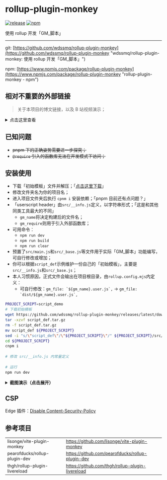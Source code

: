# rollup-plugin-monkey
[![release](https://img.shields.io/github/v/release/wdssmq/rollup-plugin-monkey?display_name=tag)](https://github.com/wdssmq/rollup-plugin-monkey/releases)
[![npm](https://img.shields.io/npm/v/rollup-plugin-monkey)](https://www.npmjs.com/package/rollup-plugin-monkey)

使用 rollup 开发「GM_脚本」

----

git: [https://github.com/wdssmq/rollup-plugin-monkey](https://github.com/wdssmq/rollup-plugin-monkey "wdssmq/rollup-plugin-monkey: 使用 rollup 开发「GM\_脚本」")

npm: [https://www.npmjs.com/package/rollup-plugin-monkey](https://www.npmjs.com/package/rollup-plugin-monkey "rollup-plugin-monkey - npm")

## 相对不重要的外部链接

> 关于本项目的博文链接，以及 B 站视频演示；

<details>
<summary>点击这里查看</summary>

>「言说」写了份有点「大」的代码\_杂七杂八\_沉冰浮水：
>
> [https://www.wdssmq.com/post/20190704011.html](https://www.wdssmq.com/post/20190704011.html "「言说」写了份有点「大」的代码\_杂七杂八\_沉冰浮水")

>「折腾」使用 rollup.js 模块化编写 GM 脚本\_电脑网络\_沉冰浮水：
>
> [https://www.wdssmq.com/post/20120627834.html](https://www.wdssmq.com/post/20120627834.html "「折腾」使用 rollup.js 模块化编写 GM 脚本\_电脑网络\_沉冰浮水")

>「小代码」rollup.js 开发「GM\_脚本」演示\_哔哩哔哩\_bilibili：
>
> [https://www.bilibili.com/video/BV1qe4y1d7ZM](https://www.bilibili.com/video/BV1qe4y1d7ZM "「小代码」rollup.js 开发「GM\_脚本」演示\_哔哩哔哩\_bilibili")

</details>

## 已知问题

- ~~pnpm 下的正确姿势需要进一步探究；~~
- ~~`@require` 引入的函数库无法在开发模式下访问；~~

## 安装使用

- 下载「初始模板」文件并解压；「[点击这里下载]」
- 修改文件夹名为你的项目名；
- 进入项目文件夹后执行 `cpnm i` 安装依赖；「pnpm 目前还有点问题？」
- 「userscript header」由`src/__info.js`定义，以字符串形式；「这是和其他同类工具最大的不同」
  - `gm_name`将决定构建后的文件名；
  - `gm_require`则用于引入外部函数库；
- 可用命令：
  - `npm run dev`
  - `npm run build`
  - `npm run clear`
- 预置了`src/main.js`和`src/_base.js`等文件用于实际「GM_脚本」功能编写，可自行修改或增加；
- 你可以根据`script_def`示例维护一份自己的「初始模板」，主要是`src/__info.js`和`src/_base.js`；
- 本人习惯原因，正式文件会输出在项目根目录，由`rollup.config.mjs`内定义：
  - 可自行修改：``gm_file: `${gm_name}.user.js`,`` → ``gm_file: `dist/${gm_name}.user.js`,``

[点击这里下载]: https://github.com/wdssmq/rollup-plugin-monkey/releases/latest/download/script_def.tar.gz

<!-- [链接到发行版]: https://docs.github.com/cn/repositories/releasing-projects-on-github/linking-to-releases -->

```bash
PROJECT_SCRIPT=script_demo
# 下载初始模板
wget https://github.com/wdssmq/rollup-plugin-monkey/releases/latest/download/script_def.tar.gz
tar -xzvf script_def.tar.gz
rm -f script_def.tar.gz
mv script_def ${PROJECT_SCRIPT}
sed -i "s/\"script_def\"/\"${PROJECT_SCRIPT}\"/" ${PROJECT_SCRIPT}/src/__info.js
cd ${PROJECT_SCRIPT}
cnpm i

# 修改 src/__info.js 内常量定义

# 运行
npm run dev

```

<details>
<summary><strong>截图演示（点击展开）</strong></summary>

![doc-001.png](./doc/doc-001.png)

</details>

## CSP

Edge 插件：[Disable Content-Security-Policy](https://microsoftedge.microsoft.com/addons/detail/disable-contentsecurity/ecmfamimnofkleckfamjbphegacljmbp)

## 参考项目

|                               |                                                  |
| ----------------------------- | ------------------------------------------------ |
| lisonge/vite-plugin-monkey    | https://github.com/lisonge/vite-plugin-monkey    |
| pearofducks/rollup-plugin-dev | https://github.com/pearofducks/rollup-plugin-dev |
| thgh/rollup-plugin-livereload | https://github.com/thgh/rollup-plugin-livereload |
